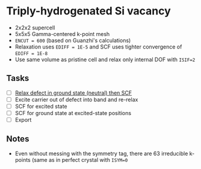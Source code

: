 # Triply-hydrogenated Si vacancy

* 2x2x2 supercell
* 5x5x5 Gamma-centered k-point mesh
* `ENCUT = 600` (based on Guanzhi's calculations)
* Relaxation uses `EDIFF = 1E-5` and SCF uses tighter convergence of `EDIFF = 1E-8`
* Use same volume as pristine cell and relax only internal DOF with `ISIF=2`

## Tasks

- [ ] [Relax defect in ground state (neutral) then SCF](./finalChargeState/finalPositions)
- [ ] Excite carrier out of defect into band and re-relax
- [ ] SCF for excited state
- [ ] SCF for ground state at excited-state positions
- [ ] Export

## Notes

* Even without messing with the symmetry tag, there are 63 irreducible k-points (same as in perfect crystal with `ISYM=0`
